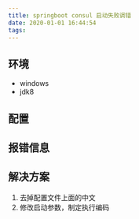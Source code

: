 ```yaml
---
title: springboot consul 启动失败调错
date: 2020-01-01 16:44:54
tags:
---
```


## 环境
* windows
* jdk8

## 配置


## 报错信息


## 解决方案
1. 去掉配置文件上面的中文
2. 修改启动参数，制定执行编码
